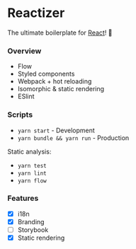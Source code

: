 # Reactizer

The ultimate boilerplate for [React](https://facebook.github.io/react/)! :dolls:

### Overview

* Flow
* Styled components
* Webpack + hot reloading
* Isomorphic & static rendering
* ESlint

### Scripts

- `yarn start` - Development
- `yarn bundle && yarn run` - Production

Static analysis:
- `yarn test`
- `yarn lint`
- `yarn flow`

### Features

- [x] i18n
- [x] Branding
- [ ] Storybook
- [x] Static rendering
